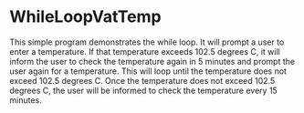 WhileLoopVatTemp
================

This simple program demonstrates the while loop. It will prompt a user to enter a temperature. If that temperature exceeds 102.5 degrees C, it will inform the user to check the temperature again in 5 minutes and prompt the user again for a temperature. This will loop until the temperature does not exceed 102.5 degrees C.  Once the temperature does not exceed 102.5 degrees C, the user will be informed to check the temperature every 15 minutes.
